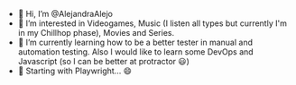- 👋 Hi, I’m @AlejandraAlejo
- 👀 I’m interested in Videogames, Music (I listen all types but currently I'm in my Chillhop phase), Movies and Series.
- 🌱 I’m currently learning how to be a better tester in manual and automation testing. Also I would like to learn some DevOps and Javascript (so I can be better at protractor 😃)
- 📖 Starting with Playwright... 😄

<!---
AlejandraAlejo/AlejandraAlejo is a ✨ special ✨ repository because its `README.md` (this file) appears on your GitHub profile.
You can click the Preview link to take a look at your changes.
--->
